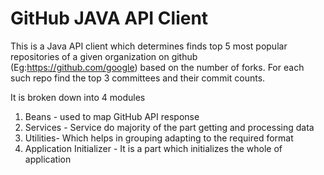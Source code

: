 # GitHub JAVA API Client 
This is a Java API client which determines finds top 5 most popular repositories of a given organization on github (Eg:https://github.com/google) based on the number of forks. For each such repo find the top 3 committees and their commit counts.

It is broken down into 4 modules
 
1. Beans - used to map GitHub API response 
2. Services - Service do majority of the part getting and processing data
3. Utilities- Which helps in grouping adapting to the required format 
4. Application Initializer - It is a part which initializes the whole of application
